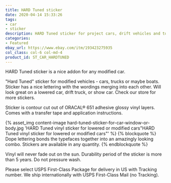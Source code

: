 ```yaml
---
title: HARD Tuned sticker
date: 2020-04-14 15:33:26
tags:
- car
- sticker
description: HARD Tuned sticker for project cars, drift vehicles and tuned trucks. Will look great on stanced (lowered) vehicles. Neat lettering, available in white and red colors.
categories:
- Featured
ebay_url: https://www.ebay.com/itm/193423275935
col_class: col-6 col-md-4
product_id: ST_CAR_HARDTUNED
---
```


HARD Tuned sticker is a nice addon for any modified car.

<!-- more -->

"Hard Tuned" sticker for modified vehicles - cars, trucks or maybe boats. Sticker has a nice lettering with the wordings merging into each other. Will look great on a lowered car, drift truck, or show car. Check our store for more stickers.

Sticker is contour cut out of ORACAL® 651 adhesive glossy vinyl layers. Comes with a transfer tape and application instructions.

{% asset_img content-image hard-tuned-sticker-for-car-window-or-body.jpg 'HARD Tuned vinyl sticker for lowered or modified cars"HARD Tuned vinyl sticker for lowered or modified cars"' %}
{% blockquote %}
Dope lettering bonds the typefaces together into an amazingly looking combo. Stickers are available in any quantity.
{% endblockquote %}

Vinyl will never fade out on the sun. Durability period of the sticker is more than 5 years. Do not pressure wash.

Please select USPS First-Class Package for delivery in US with Tracking number. We ship internationally with USPS First-Class Mail (no Tracking).